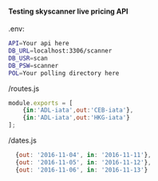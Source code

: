#### Testing skyscanner live pricing API

.env:
```sh
API=Your api here
DB_URL=localhost:3306/scanner
DB_USR=scan
DB_PSW=scanner
POL=Your polling directory here
```

/routes.js

```javascript
module.exports = [
    {in:'ADL-iata',out:'CEB-iata'},
    {in:'ADL-iata',out:'HKG-iata'}
];
```

/dates.js

```javascript
  {out: '2016-11-04', in: '2016-11-11'},
  {out: '2016-11-05', in: '2016-11-12'},
  {out: '2016-11-06', in: '2016-11-13'}
```
